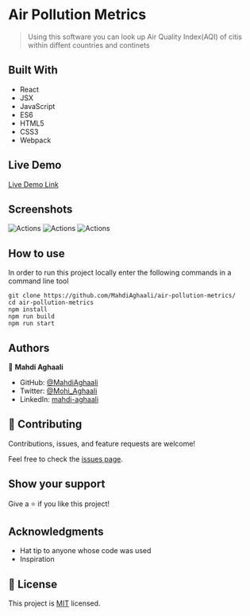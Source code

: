 # Air Pollution Metrics

> Using this software you can look up Air Quality Index(AQI) of citis within diffent countries and continets

## Built With

- React
- JSX
- JavaScript
- ES6
- HTML5
- CSS3
- Webpack

## Live Demo

[Live Demo Link](https://livedemo.com)

## Screenshots
![Actions](https://raw.githubusercontent.com/MahdiAghaali/air-pollution-metrics/develop/public/111.JPG)
![Actions](https://raw.githubusercontent.com/MahdiAghaali/air-pollution-metrics/develop/public/222.JPG)
![Actions](https://raw.githubusercontent.com/MahdiAghaali/air-pollution-metrics/develop/public/333.JPG)
## How to use

In order to run this project locally enter the following commands in a command line tool

```
git clone https://github.com/MahdiAghaali/air-pollution-metrics/
cd air-pollution-metrics
npm install
npm run build
npm run start
```
## Authors

👤 **Mahdi Aghaali**

- GitHub: [@MahdiAghaali](https://github.com/MahdiAghaali)
- Twitter: [@Mohi_Aghaali](https://twitter.com/Mohi_Aghaali)
- LinkedIn: [mahdi-aghaali](https://www.linkedin.com/in/mahdi-aghaali/)

## 🤝 Contributing

Contributions, issues, and feature requests are welcome!

Feel free to check the [issues page](https://github.com/MahdiAghaali/air-pollution-metrics/issues).

## Show your support

Give a ⭐️ if you like this project!

## Acknowledgments

- Hat tip to anyone whose code was used
- Inspiration

## 📝 License

This project is [MIT](./LICENSE) licensed.
